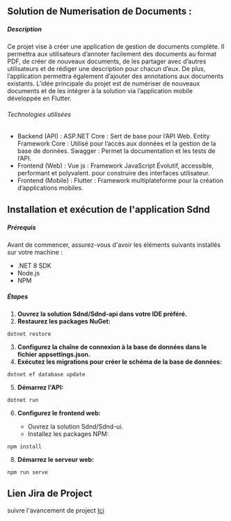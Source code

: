 ## Solution de Numerisation de Documents : 
##### Description
Ce projet vise à créer une application de gestion de documents complète. Il permettra aux utilisateurs d’annoter facilement des documents au format PDF, de créer de nouveaux documents, de les partager avec d’autres utilisateurs et de rédiger une description pour chacun d’eux. De plus, l’application permettra également d’ajouter des annotations aux documents existants. L’idée principale du projet est de numériser de nouveaux documents et de les intégrer à la solution via l’application mobile développée en Flutter.
###### Technologies utilisées
* Backend (API) :
ASP.NET Core : Sert de base pour l’API Web.
Entity Framework Core : Utilisé pour l’accès aux données et la gestion de la base de données.
Swagger : Permet la documentation et les tests de l’API.
* Frontend (Web) :
Vue js :  Framework JavaScript Évolutif, accessible, performant et polyvalent. pour construire des interfaces utilisateur. 
* Frontend (Mobile) :
Flutter : Framework multiplateforme pour la création d’applications mobiles.

## Installation et exécution de l'application Sdnd

##### Prérequis

Avant de commencer, assurez-vous d'avoir les éléments suivants installés sur votre machine :

* .NET 8 SDK
* Node.js
* NPM

##### Étapes

1. **Ouvrez la solution Sdnd/Sdnd-api dans votre IDE préféré.**
2. **Restaurez les packages NuGet:**

```
dotnet restore
```

3. **Configurez la chaîne de connexion à la base de données dans le fichier appsettings.json.**
4. **Exécutez les migrations pour créer le schéma de la base de données:**

```
dotnet ef database update
```

5. **Démarrez l'API:**

```
dotnet run
```

6. **Configurez le frontend web:**

    * Ouvrez la solution Sdnd/Sdnd-ui.
    * Installez les packages NPM:

```
npm install
```

8. **Démarrez le serveur web:**

```
npm run serve
```

## Lien Jira de Project 
suivre l'avancement de project [Ici](https://jassersoftware.atlassian.net/jira/software/projects/SDND/boards/4?atlOrigin=eyJpIjoiZmViZTljN2JjZjc4NDJlMmI5ZjA5OWVjZTkzZGNmNjQiLCJwIjoiaiJ9)
